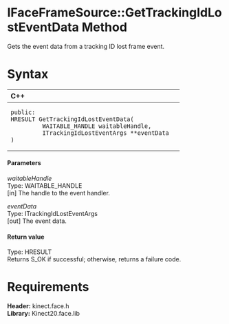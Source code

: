 IFaceFrameSource::GetTrackingIdLostEventData Method  
===================================================  

Gets the event data from a tracking ID lost frame event. <span id="syntaxSection"></span>

Syntax  
======  

<table>
<colgroup>
<col width="100%" />
</colgroup>
<thead>
<tr class="header">
<th align="left">C++</th>
</tr>
</thead>
<tbody>
<tr class="odd">
<td align="left"><pre><code>public:  
HRESULT GetTrackingIdLostEventData(  
         WAITABLE_HANDLE waitableHandle,  
         ITrackingIdLostEventArgs **eventData  
)</code></pre></td>
</tr>
</tbody>
</table>

<span id="ID4EG"></span>
#### Parameters  

*waitableHandle*    
Type: WAITABLE\_HANDLE  
[in] The handle to the event handler.  

*eventData*    
Type: ITrackingIdLostEventArgs  
[out] The event data.  

<span id="ID4EP"></span>
#### Return value  

Type: HRESULT  
Returns S\_OK if successful; otherwise, returns a failure code.  

<span id="requirements"></span>

Requirements  
============  

**Header:** kinect.face.h  
**Library:** Kinect20.face.lib  



<!--Please do not edit the data in the comment block below.-->
<!--
TOCTitle : GetTrackingIdLostEventData Method
RLTitle : IFaceFrameSource::GetTrackingIdLostEventData Method
KeywordK : GetTrackingIdLostEventData method
KeywordK : IFaceFrameSource::GetTrackingIdLostEventData method
KeywordF : IFaceFrameSource::GetTrackingIdLostEventData
KeywordF : GetTrackingIdLostEventData
KeywordF : Microsoft.Kinect.face.IFaceFrameSource.GetTrackingIdLostEventData(WAITABLE_HANDLE,ITrackingIdLostEventArgs@)
KeywordA : M:Microsoft.Kinect.face.IFaceFrameSource.GetTrackingIdLostEventData(WAITABLE_HANDLE,ITrackingIdLostEventArgs@)
AssetID : M:Microsoft.Kinect.face.IFaceFrameSource.GetTrackingIdLostEventData(WAITABLE_HANDLE,ITrackingIdLostEventArgs@)
Locale : en-us
CommunityContent : 1
APIType : Managed
APILocation : 
APIName : Microsoft.Kinect.face.IFaceFrameSource::GetTrackingIdLostEventData
TargetOS : Windows
TopicType : kbSyntax
DevLang : C++
DocSet : K4Wv2
ProjType : K4Wv2Proj
Technology : Kinect for Windows
Product : Kinect for Windows SDK v2
productversion : 20
-->
